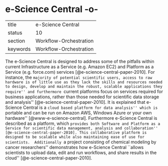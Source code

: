 # e-Science Central -o-


|          |                        |
| -------- | ---------------------- |
| title    | e-Science Central      | 
| status   | 10                     |
| section  | Workflow-Orchestration |
| keywords | Workflow-Orchestration |



The e-Science Central is designed to address some of the pitfalls
within current Infrastructure as a Service (e.g.  Amazon EC2) and
Platform as a Service (e.g. force.com)
services [@e-science-central-paper-2010]. For instance, the
``majority of potential scientific users, access to raw hardware is of
little use as they lack the skills and resources needed to design,
develop and maintain the robust, scalable applications they require''
and furthermore ``current platforms focus on services required for
business applications, rather than those needed for scientific data
storage and analysis'' [@e-science-central-paper-2010]. It is
explained that e-Science Central is a ``cloud based platform for data
analysis'' which is ``portable and can be run on Amazon AWS, Windows
Azure or your own hardware'' [@www-e-science-central].
Furthermore e-Science Central is described as a platform, which
``provides both Software and Platform as a Service for scientific data
management, analysis and collaboration''
 [@e-science-central-paper-2010]. This collaborative platform is
designed to be scalable while also maintaining ease of use for
scientists.  Additionally ``a project consisting of chemical modeling
by cancer researchers'' demonstrates how e-Science Central ``allows
scientists to upload data, edit and run workflows, and share results
in the cloud'' [@e-science-central-paper-2010].



